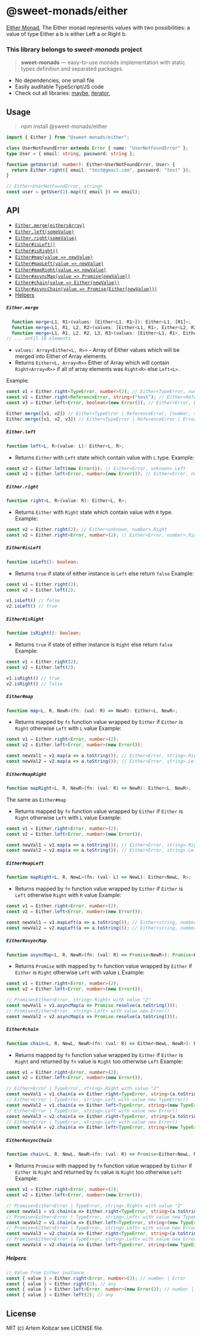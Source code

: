 # @sweet-monads/either


[Either Monad](https://hackage.haskell.org/package/category-extras-0.52.0/docs/Control-Monad-Either.html), The Either monad represents values with two possibilities: a value of type Either a b is either Left a or Right b.

### This library belongs to *sweet-monads* project

> **sweet-monads** — easy-to-use monads implementation with static types definition and separated packages.

- No dependencies, one small file
- Easily auditable TypeScript/JS code
- Check out all libraries:
  [maybe](https://github.com/JSMonk/sweet-monads/tree/master/maybe),
  [iterator](https://github.com/JSMonk/sweet-monads/tree/master/iterator),

## Usage

> npm install @sweet-monads/either

```typescript
import { Either } from "@sweet-monads/either";

class UserNotFoundError extends Error { name: "UserNotFoundError" };
type User = { email: string, password: string };

function getUser(id: number): Either<UserNotFoundError, User> {
  return Either.right({ email: "test@gmail.com", password: "test" });
}

// Either<UserNotFoundError, string>
const user = getUser(1).map(({ email }) => email);
```

## API

- [`Either.merge(eithersArray)`](#eithermerge)
- [`Either.left(someValue)`](#eitherleft)
- [`Either.right(someValue)`](#eitherright)
- [`Either#isLeft()`](#eitherisleft)
- [`Either#isRight()`](#eitherisright)
- [`Either#map(value => newValue)`](#eithermap)
- [`Either#mapLeft(value => newValue)`](#eithermapleft)
- [`Either#mapRight(value => newValue)`](#eithermapright)
- [`Either#asyncMap(value => Promise(newValue))`](#eitherasyncmap)
- [`Either#chain(value => Either(newValue))`](#eitherchain)
- [`Either#asyncChain(value => Promise(Either(newValue)))`](#eitherasyncchain)
- [Helpers](#helpers)

##### `Either.merge`
```typescript
  function merge<L1, R1>(values: [Either<L1, R1>]): Either<L1, [R1]>;
  function merge<L1, R1, L2, R2>(values: [Either<L1, R1>, Either<L2, R2>]): Either<L1 | L2, [R1, R2]>;
  function merge<L1, R1, L2, R2, L3, R3>(values: [Either<L1, R1>, Either<L2, R2>, Either<L3, R3>]): Either<L1 | L2 | L3, [R1, R2, R3]>;
// ... until 10 elements
```
- `values: Array<Either<L, R>>` - Array of Either values which will be merged into Either of Array elements 
- Returns `Either<L, Array<R>>` Either of Array which will contain `Right<Array<R>>` if all of array elements was `Right<R>` else `Left<L>`. 

Example:
```typescript
const v1 = Either.right<TypeError, number>(2); // Either<TypeError, number>.Right
const v2 = Either.right<ReferenceError, string>("test"); // Either<ReferenceError, string>.Right
const v3 = Either.left<Error, boolean>(new Error()); // Either<Error, boolean>.Left

Either.merge([v1, v2]) // Either<TypeError | ReferenceError, [number, string]>.Right
Either.merge([v1, v2, v3]) // Either<TypeError | ReferenceError | Error, [number, string, boolean]>.Left
```

##### `Either.left`
```typescript
function left<L, R>(value: L): Either<L, R>;
```
- Returns `Either` with `Left` state which contain value with `L` type.
Example:
```typescript
const v2 = Either.left(new Error()); // Either<Error, unknown>.Left
const v2 = Either.left<Error, number>(new Error()); // Either<Error, number>.Left
```

##### `Either.right`
```typescript
function right<L, R>(value: R): Either<L, R>;
```
- Returns `Either` with `Right` state which contain value with `R` type.
Example:
```typescript
const v2 = Either.right(2); // Either<unknown, number>.Right
const v2 = Either.right<Error, number>(2); // Either<Error, number>.Right
```

##### `Either#isLeft`
```typescript
function isLeft(): boolean;
```
- Returns `true` if state of either instance is `Left` else return `false`
Example:
```typescript
const v1 = Either.right(2);
const v2 = Either.left(2);

v1.isLeft() // false
v2.isLeft() // true
```

##### `Either#isRight`
```typescript
function isRight(): boolean;
```
- Returns `true` if state of either instance is `Right` else return `false`
Example:
```typescript
const v1 = Either.right(2);
const v2 = Either.left(2);

v1.isRight() // true
v2.isRight() // false
```

##### `Either#map`
```typescript
function map<L, R, NewR>(fn: (val: R) => NewR): Either<L, NewR>;
```
- Returns mapped by `fn` function value wrapped by `Either` if `Either` is `Right` otherwise `Left` with `L` value
Example:
```typescript
const v1 = Either.right<Error, number>(2);
const v2 = Either.left<Error, number>(new Error());

const newVal1 = v1.map(a => a.toString()); // Either<Error, string>.Right with value "2"
const newVal2 = v2.map(a => a.toString()); // Either<Error, string>.Left with value new Error()
```

##### `Either#mapRight`
```typescript
function mapRight<L, R, NewR>(fn: (val: R) => NewR): Either<L, NewR>;
```
The same as `Either#map`

- Returns mapped by `fn` function value wrapped by `Either` if `Either` is `Right` otherwise `Left` with `L` value
Example:
```typescript
const v1 = Either.right<Error, number>(2);
const v2 = Either.left<Error, number>(new Error());

const newVal1 = v1.map(a => a.toString()); // Either<Error, string>.Right with value "2"
const newVal2 = v2.map(a => a.toString()); // Either<Error, string>.Left with value new Error()
```

##### `Either#mapLeft`
```typescript
function mapRight<L, R, NewL>(fn: (val: L) => NewL): Either<NewL, R>;
```
- Returns mapped by `fn` function value wrapped by `Either` if `Either` is `Left` otherwise `Right` with `R` value
Example:
```typescript
const v1 = Either.right<Error, number>(2);
const v2 = Either.left<Error, number>(new Error());

const newVal1 = v1.mapLeft(a => a.toString()); // Either<string, number>.Right with value 2
const newVal2 = v2.mapLeft(a => a.toString()); // Either<string, number>.Left with value "Error"
```

##### `Either#asyncMap`
```typescript
function asyncMap<L, R, NewR>(fn: (val: R) => Promise<NewR>): Promise<Either<L, NewR>>;
```
- Returns `Promise` with mapped by `fn` function value wrapped by `Either` if `Either` is `Right` otherwise `Left` with value `L`
Example:
```typescript
const v1 = Either.right<Error, number>(2);
const v2 = Either.left<Error, number>(new Error());

// Promise<Either<Error, string>.Right> with value "2"
const newVal1 = v1.asyncMap(a => Promise.resolve(a.toString())); 
// Promise<Either<Error, string>.Left> with value new Error()
const newVal2 = v2.asyncMap(a => Promise.resolve(a.toString()));
```

##### `Either#chain`
```typescript
function chain<L, R, NewL, NewR>(fn: (val: R) => Either<NewL, NewR>): Either<L | newL, NewR>;
```
- Returns mapped by `fn` function value wrapped by `Either` if `Either` is `Right` and returned by `fn` value is `Right` too otherwise `Left`
Example:
```typescript
const v1 = Either.right<Error, number>(2);
const v2 = Either.left<Error, number>(new Error());

// Either<Error | TypeError, string>.Right with value "2"
const newVal1 = v1.chain(a => Either.right<TypeError, string>(a.toString()));
// Either<Error | TypeError, string>.Left with value new TypeError()
const newVal2 = v1.chain(a => Either.left<TypeError, string>(new TypeError()));
// Either<Error | TypeError, string>.Left with value new Error()
const newVal3 = v2.chain(a => Either.right<TypeError, string>(a.toString()));
// Either<Error | TypeError, string>.Left with value new Error()
const newVal4 = v2.chain(a => Either.left<TypeError, string>(new TypeError()));
```

##### `Either#asyncChain`
```typescript
function chain<L, R, NewL, NewR>(fn: (val: R) => Promise<Either<NewL, NewR>>): Promise<Either<L | newL, NewR>>;
```
- Returns `Promise` with mapped by `fn` function value wrapped by `Either` if `Either` is `Right` and returned by `fn` value is `Right` too otherwise `Left`
Example:
```typescript
const v1 = Either.right<Error, number>(2);
const v2 = Either.left<Error, number>(new Error());

// Promise<Either<Error | TypeError, string>.Right> with value "2"
const newVal1 = v1.chain(a => Either.right<TypeError, string>(a.toString()));
// Promise<Either<Error | TypeError, string>.Left> with value new TypeError()
const newVal2 = v1.chain(a => Either.left<TypeError, string>(new TypeError()));
// Promise<Either<Error | TypeError, string>.Left> with value new Error()
const newVal3 = v2.chain(a => Either.right<TypeError, string>(a.toString()));
// Promise<Either<Error | TypeError, string>.Left> with value new Error()
const newVal4 = v2.chain(a => Either.left<TypeError, string>(new TypeError()));
```

##### Helpers

```typescript
// Value from Either instance
const { value } = Either.right<Error, number>(2); // number | Error
const { value } = Either.right(2); // any
const { value } = Either.left<Error, number>(new Error()); // number | Error
const { value } = Either.left(2); // any
```

## License

MIT (c) Artem Kobzar see LICENSE file.
